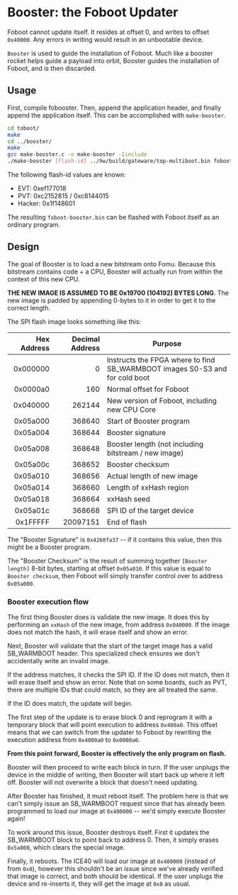 # Booster: the Foboot Updater

Foboot cannot update itself.  It resides at offset 0, and writes to offset
`0x40000`.  Any errors in writing would result in an unbootable device.

`Booster` is used to guide the installation of Foboot.  Much like a booster
rocket helps guide a payload into orbit, Booster guides the installation of
Foboot, and is then discarded.

## Usage

First, compile fobooster.  Then, append the application header, and finally append the application itself.  This can be accomplished with `make-booster`.

```sh
cd toboot/
make
cd ../booster/
make
gcc make-booster.c -o make-booster -Iinclude
./make-booster [flash-id] ../hw/build/gateware/top-multiboot.bin foboot-booster.bin
```

The following flash-id values are known:

* EVT: 0xef177018
* PVT: 0xc2152815 / 0xc8144015
* Hacker: 0x1f148601

The resulting `foboot-booster.bin` can be flashed with Foboot itself as
an ordinary program.

## Design

The goal of Booster is to load a new bitstream onto Fomu.  Because this
bitstream contains code + a CPU, Booster will actually run from within
the context of this new CPU.

**THE NEW IMAGE IS ASSUMED TO BE 0x19700 (104192) BYTES LONG**.  The new
image is padded by appending 0-bytes to it in order to get it to the
correct length.

The SPI flash image looks something like this:

| Hex Address | Decimal Address  | Purpose                                                                     |
|------------:|-----------------:|-----------------------------------------------------------------------------|
| 0x000000    | 0                | Instructs the FPGA where to find SB_WARMBOOT images S0-S3 and for cold boot |
| 0x0000a0    | 160              | Normal offset for Foboot                                                    |
| 0x040000    | 262144           | New version of Foboot, including new CPU Core                               |
| 0x05a000    | 368640           | Start of Booster program                                                    |
| 0x05a004    | 368644           | Booster signature                                                           |
| 0x05a008    | 368648           | Booster length (not including bitstream / new image)                        |
| 0x05a00c    | 368652           | Booster checksum                                                            |
| 0x05a010    | 368656           | Actual length of new image                                                  |
| 0x05a014    | 368660           | Length of xxHash region                                                     |
| 0x05a018    | 368664           | xxHash seed                                                                 |
| 0x05a01c    | 368668           | SPI ID of the target device                                                 |
| 0x1FFFFF    | 20097151         | End of flash                                                                |

The "Booster Signature" is `0x4260fa37` -- if it contains this value, then
this might be a Booster program.

The "Booster Checksum" is the result of summing together `[Booster length]`
8-bit bytes, starting at offset `0x05a010`.  If this value is equal to
`Booster checksum`, then Foboot will simply transfer control over to address
`0x05a000`.

### Booster execution flow

The first thing Booster does is validate the new image.  It does this by
performing an `xxHash` of the new image, from address `0x040000`.  If the image
does not match the hash, it will erase itself and show an error.

Next, Booster will validate that the start of the target image has a valid
SB_WARMBOOT header.  This specialized check ensures we don't accidentally write
an invalid image.

If the address matches, it checks the SPI ID.  If the ID does not match, then
it will erase itself and show an error.  Note that on some boards, such as
PVT, there are multiple IDs that could match, so they are all treated the same.

If the ID does match, the update will begin.

The first step of the update is to erase block 0 and reprogram it with a
temporary block that will point execution to address `0x400a0`.  This offset
means that we can switch from the updater to Foboot by rewriting the execution
address from `0x4000a0` to `0x0000a0`.

**From this point forward, Booster is effectively the only program on flash.**

Booster will then proceed to write each block in turn.  If the user unplugs
the device in the middle of writing, then Booster will start back up where
it left off.  Booster will not overwrite a block that doesn't need updating.

After Booster has finished, it must reboot itself.  The problem here is that
we can't simply issue an SB_WARMBOOT request since that has already been
programmed to load our image at `0x400000` -- we'd simply execute Booster again!

To work around this issue, Booster destroys itself.  First it updates the
SB_WARMBOOT block to point back to address 0.  Then, it simply erases
`0x5a000`, which clears the special image.

Finally, it reboots.  The ICE40 will load our image at `0x400000` (instead of
from `0x0`), however this shouldn't be an issue since we've already verified
that image is correct, and both should be identical.  If the user unplugs the
device and re-inserts it, they will get the image at `0x0` as usual.
